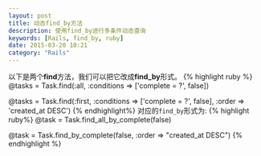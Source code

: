 ```yaml
---
layout: post
title: 动态find_by方法
description: 使用find_by进行多条件动态查询
keywords: [Rails, find_by, ruby]
date: 2015-03-20 10:21
category: "Rails"
---
```


以下是两个**find**方法，我们可以把它改成**find_by**形式。
{% highlight ruby %}
@tasks = Task.find(:all, :conditions => ['complete = ?', false])

@tasks = Task.find(:first, :conditions => ['complete = ?', false], :order => 'created_at DESC')
{% endhighlight%}
对应的`find_by`形式为:
{% highlight ruby%}
@task = Task.find_all_by_complete(false)

@task = Task.find_by_complete(false, :order => "created_at DESC")
{% endhighlight %}
